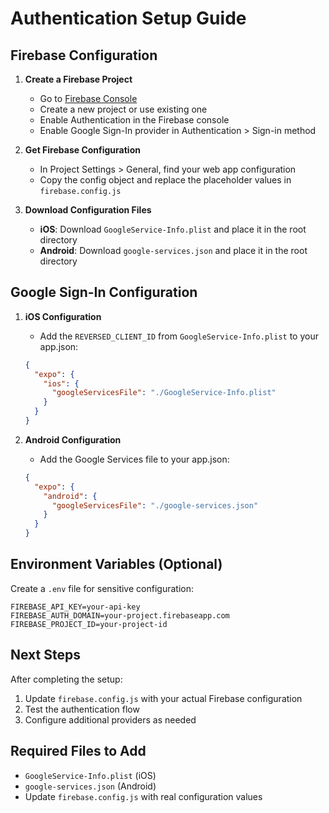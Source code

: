 # Authentication Setup Guide

## Firebase Configuration

1. **Create a Firebase Project**
   - Go to [Firebase Console](https://console.firebase.google.com/)
   - Create a new project or use existing one
   - Enable Authentication in the Firebase console
   - Enable Google Sign-In provider in Authentication > Sign-in method

2. **Get Firebase Configuration**
   - In Project Settings > General, find your web app configuration
   - Copy the config object and replace the placeholder values in `firebase.config.js`

3. **Download Configuration Files**
   - **iOS**: Download `GoogleService-Info.plist` and place it in the root directory
   - **Android**: Download `google-services.json` and place it in the root directory

## Google Sign-In Configuration

1. **iOS Configuration**
   - Add the `REVERSED_CLIENT_ID` from `GoogleService-Info.plist` to your app.json:
   ```json
   {
     "expo": {
       "ios": {
         "googleServicesFile": "./GoogleService-Info.plist"
       }
     }
   }
   ```

2. **Android Configuration**
   - Add the Google Services file to your app.json:
   ```json
   {
     "expo": {
       "android": {
         "googleServicesFile": "./google-services.json"
       }
     }
   }
   ```

## Environment Variables (Optional)

Create a `.env` file for sensitive configuration:
```
FIREBASE_API_KEY=your-api-key
FIREBASE_AUTH_DOMAIN=your-project.firebaseapp.com
FIREBASE_PROJECT_ID=your-project-id
```

## Next Steps

After completing the setup:
1. Update `firebase.config.js` with your actual Firebase configuration
2. Test the authentication flow
3. Configure additional providers as needed

## Required Files to Add

- `GoogleService-Info.plist` (iOS)
- `google-services.json` (Android)
- Update `firebase.config.js` with real configuration values